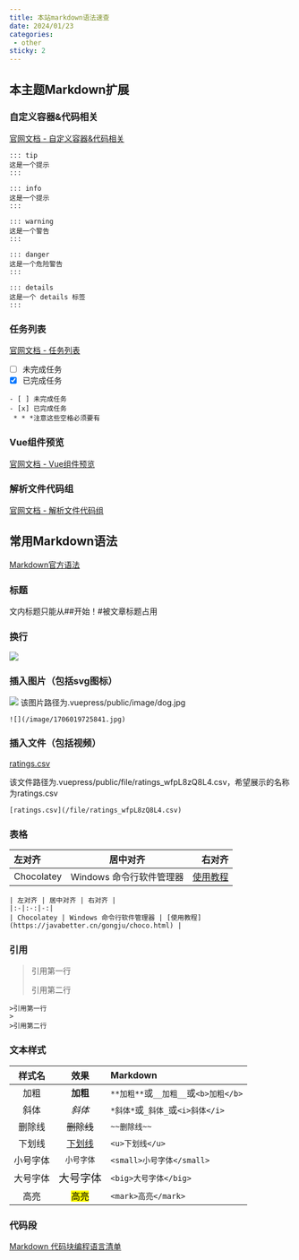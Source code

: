 ```yaml
---
title: 本站markdown语法速查
date: 2024/01/23
categories:
 - other
sticky: 2
---
```

## 本主题Markdown扩展

### 自定义容器&代码相关
[官网文档 - 自定义容器&代码相关](https://vuepress-theme-reco.recoluan.com/docs/theme/custom-container.html)
```
::: tip
这是一个提示
:::

::: info
这是一个提示
:::

::: warning
这是一个警告
:::

::: danger
这是一个危险警告
:::

::: details
这是一个 details 标签
:::
```
### 任务列表
[官网文档 - 任务列表](https://vuepress-theme-reco.recoluan.com/docs/theme/markdown-task.html)
- [ ] 未完成任务
- [x] 已完成任务
```
- [ ] 未完成任务
- [x] 已完成任务
 * * *注意这些空格必须要有
```

### Vue组件预览
[官网文档 - Vue组件预览](https://vuepress-theme-reco.recoluan.com/docs/theme/custom-container.html)

### 解析文件代码组
[官网文档 - 解析文件代码组](https://vuepress-theme-reco.recoluan.com/docs/theme/markdown-file-parse.html)<br/>

## 常用Markdown语法
[Markdown官方语法](https://markdown.com.cn/basic-syntax/)

### 标题
文内标题只能从##开始！#被文章标题占用

### 换行
![](/image/1706019725841.jpg)

### 插入图片（包括svg图标）
![](/image/dog.jpg)
该图片路径为.vuepress/public/image/dog.jpg
```
![](/image/1706019725841.jpg)
```

### 插入文件（包括视频）
[ratings.csv](/file/ratings_wfpL8zQ8L4.csv)

该文件路径为.vuepress/public/file/ratings_wfpL8zQ8L4.csv，希望展示的名称为ratings.csv

```
[ratings.csv](/file/ratings_wfpL8zQ8L4.csv)
```

### 表格

| 左对齐 | 居中对齐 | 右对齐 |
|:-|:-:|-:|
| Chocolatey | Windows 命令行软件管理器 | [使用教程](https://javabetter.cn/gongju/choco.html) |

```
| 左对齐 | 居中对齐 | 右对齐 |
|:-|:-:|-:|
| Chocolatey | Windows 命令行软件管理器 | [使用教程](https://javabetter.cn/gongju/choco.html) |
```

### 引用

>引用第一行
>
>引用第二行

```
>引用第一行
>
>引用第二行
```

### 文本样式
| 样式名 | 效果 | Markdown |
|:-----:|:----:|:---------|
| 加粗 | **加粗** | `**加粗**`或`__加粗__`或`<b>加粗</b>` |
| 斜体 | *斜体* | `*斜体*`或`_斜体_`或`<i>斜体</i>` |
| 删除线 | ~~删除线~~ | `~~删除线~~` |
| 下划线 | <u>下划线</u> | `<u>下划线</u>` |
| 小号字体 | <small>小号字体</small> | `<small>小号字体</small>` |
| 大号字体 | <big>大号字体</big> | `<big>大号字体</big>` |
| 高亮 | <mark>高亮</mark> | `<mark>高亮</mark>` |

### 代码段
[Markdown 代码块编程语言清单](https://coding.net/help/docs/ci/lint/markdown-code-lang.html)